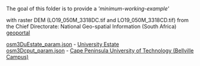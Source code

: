 The goal of this folder is to provide a *'minimum-working-example'*

with raster DEM (LO19_050M_3318DC.tif and LO19_050M_3318CD.tif) from the Chief Directorate: National Geo-spatial Information (South Africa) [geoportal](http://www.cdngiportal.co.za/cdngiportal/)

[osm3DuEstate_param.json](https://github.com/AdrianKriger/osm_LoD1_3DCityModel/blob/main/village_campus/mwe/osm3DuEstate_param.json) - [University Estate](https://www.openstreetmap.org/relation/12622096#map=16/-33.9378/18.4528)  
[osm3Dcput_param.json](https://github.com/AdrianKriger/osm_LoD1_3DCityModel/blob/main/village_campus/mwe/osm3Dcput_param.json) - [Cape Peninsula University of Technology (Bellville Campus)](https://www.openstreetmap.org/way/61135217)
